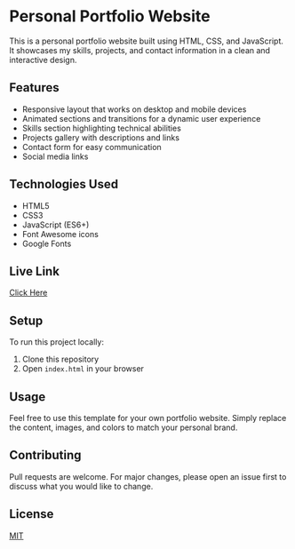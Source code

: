 # Personal Portfolio Website

This is a personal portfolio website built using HTML, CSS, and JavaScript. It showcases my skills, projects, and contact information in a clean and interactive design.

## Features

- Responsive layout that works on desktop and mobile devices
- Animated sections and transitions for a dynamic user experience  
- Skills section highlighting technical abilities
- Projects gallery with descriptions and links
- Contact form for easy communication
- Social media links

## Technologies Used

- HTML5
- CSS3 
- JavaScript (ES6+)
- Font Awesome icons
- Google Fonts

## Live Link

[Click Here](https://csxark.github.io/Portfolio/) 

## Setup

To run this project locally:

1. Clone this repository
2. Open `index.html` in your browser

## Usage

Feel free to use this template for your own portfolio website. Simply replace the content, images, and colors to match your personal brand.

## Contributing

Pull requests are welcome. For major changes, please open an issue first to discuss what you would like to change.

## License

[MIT](https://choosealicense.com/licenses/mit/)

